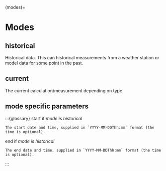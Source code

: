 (modes)=
# Modes

## historical

Historical data. This can historical measurements from a weather station or model data for some point in the past.

## current

The current calculation/measurement depending on type.

## mode specific parameters

:::{glossary}
start
    if _mode is historical_

    The start date and time, supplied in `YYYY-MM-DDThh:mm` format (the time is optional).

end
    if _mode is historical_

    The end date and time, supplied in `YYYY-MM-DDThh:mm` format (the time is optional).

:::
